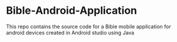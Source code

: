 # Bible-Android-Application
This repo contains the source code for a Bible mobile application for android devices created in Android studio using Java
